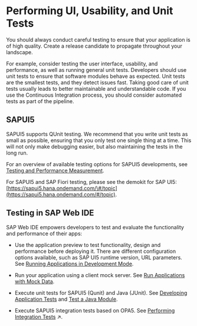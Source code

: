 <!-- loio50a7c7d65c8a458bacb401a95c9ce976 -->

# Performing UI, Usability, and Unit Tests

You should always conduct careful testing to ensure that your application is of high quality. Create a release candidate to propagate throughout your landscape.

For example, consider testing the user interface, usability, and performance, as well as running general unit tests. Developers should use unit tests to ensure that software modules behave as expected. Unit tests are the smallest tests, and they detect issues fast. Taking good care of unit tests usually leads to better maintainable and understandable code. If you use the Continuous Integration process, you should consider automated tests as part of the pipeline.



<a name="loio50a7c7d65c8a458bacb401a95c9ce976__section_crp_5qc_wgb"/>

## SAPUI5

SAPUI5 supports QUnit testing. We recommend that you write unit tests as small as possible, ensuring that you only test one single thing at a time. This will not only make debugging easier, but also maintaining the tests in the long run.

For an overview of available testing options for SAPUI5 developments, see [Testing and Performance Measurement](https://sapui5.hana.ondemand.com/#/topic/291c9121e6044ab381e0b51716f97f52).

For SAPUI5 and SAP Fiori testing, please see the demokit for SAP UI5: [https://sapui5.hana.ondemand.com/\#/topic](https://sapui5.hana.ondemand.com/#/topic).



<a name="loio50a7c7d65c8a458bacb401a95c9ce976__section_ldg_b4f_xgb"/>

## Testing in SAP Web IDE

SAP Web IDE empowers developers to test and evaluate the functionality and performance of their apps:

-   Use the application preview to test functionality, design and performance before deploying it. There are different configuration options available, such as SAP UI5 runtime version, URL parameters. See [Running Applications in Development Mode](https://help.sap.com/viewer/825270ffffe74d9f988a0f0066ad59f0/CF/en-US/fcc3b671ca084c8ab5e009bd4de19048.html).

-   Run your application using a client mock server. See [Run Applications with Mock Data](https://help.sap.com/viewer/825270ffffe74d9f988a0f0066ad59f0/CF/en-US/e7d047a743b74b83875c3ede20783f24.html).

-   Execute unit tests for SAPUI5 \(Qunit\) and Java \(JUnit\). See [Developing Application Tests](https://help.sap.com/viewer/825270ffffe74d9f988a0f0066ad59f0/CF/en-US/3655fba62f884e84a774c6030eeeab49.html) and [Test a Java Module](https://help.sap.com/viewer/825270ffffe74d9f988a0f0066ad59f0/CF/en-US/25cd7ef4cb8b4e03aaa60ab197cf51b1.html).

-   Execute SAPUI5 integration tests based on OPA5. See [Performing Integration Tests](https://help.sap.com/viewer/df50977d8bfa4c9a8a063ddb37113c43/Cloud/en-US/84ddc25bf6024506b9c56fbbe4438169.html#loio998fbbb1a53c4fbb888e9b14892b3c0c "") :arrow_upper_right:.


